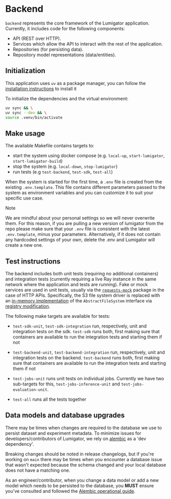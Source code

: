 # Backend

`backend` represents the core framework of the Lumigator application. Currently, it includes code
for the following components:

* API (REST over HTTP).
* Services which allow the API to interact with the rest of the application.
* Repositories (for persisting data).
* Repository model representations (data/entities).

## Initialization

This application uses `uv` as a package manager, you can follow the [installation instructions](https://docs.astral.sh/uv/getting-started/installation/) to install it

To initialize the dependencies and the virtual environment:

```bash
uv sync && \
uv sync --dev && \
source .venv/bin/activate
```

## Make usage

The available Makefile contains targets to:

- start the system using docker compose (e.g. `local-up`, `start-lumigator`, `start-lumigator-build`)
- stop the system (e.g. `local-down`, `stop-lumigator`)
- run tests (e.g `test-backend`, `test-sdk`, `test-all`)

When the system is started for the first time, a `.env` file is created from the existing
`.env.template`. This file contains different parameters passed to the system as environment
variables and you can customize it to suit your specific use case.

> [!NOTE]
> We are mindful about your personal settings so we will never overwrite them. For this reason,
> if you are pulling a new version of lumigator from the repo please make sure that your `.env`
> file is consistent with the latest `.env.template`, minus your parameters.
Alternatively, if it does not contain any hardcoded settings of your own, delete the .env and Lumigator will create a new one.

## Test instructions

The backend includes both unit tests (requiring no additional containers) and integration
tests (currently requiring a live Ray instance in the same network where the application
and tests are running). Fake or mock services are used in unit tests, usually via the
[`requests-mock`](https://pypi.org/project/requests-mock/) package in the case of HTTP APIs.
Specifically, the S3 file system driver is replaced with an [in-memory implementation](https://filesystem-spec.readthedocs.io/en/latest/api.html#fsspec.implementations.memory.MemoryFileSystem)
of the `AbstractFileSystem` interface via [registry modification](https://filesystem-spec.readthedocs.io/en/latest/api.html#fsspec.registry.register_implementation).

The following make targets are available for tests:

- `test-sdk-unit`, `test-sdk-integration` run, respectively, unit and integration tests on the sdk.
`test-sdk` runs both, first making sure that containers are available to run the integration tests
and starting them if not

- `test-backend-unit`, `test-backend-integration` run, respectively, unit and integration tests on the backend.
`test-backend` runs both, first making sure that containers are available to run the integration tests
and starting them if not

- `test-jobs-unit` runs unit tests on individual jobs. Currently we have two sub-targets for this,
`test-jobs-inference-unit` and `test-jobs-evaluation-unit`.

- `test-all` runs all the tests together

## Data models and database upgrades

There may be times when changes are required to the database we use to persist dataset and
experiment metadata. To minimize issues for developers/contributors of Lumigator, we rely on
[alembic](https://alembic.sqlalchemy.org/en/latest/) as a 'dev dependency'.

Breaking changes should be noted in release changelogs, but if you're working on `main` there may be
times when you encounter a database issue that wasn't expected because the schema changed and your
local database does not have a matching one.

As an engineer/contributor, when you change a data model or add a new model which needs to be
persisted to the database, you **MUST** ensure you've consulted and followed the
[Alembic operational guide](https://mozilla-ai.github.io/lumigator/operations-guide/alembic.html).

